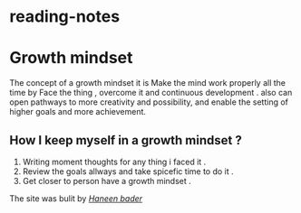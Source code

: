 # reading-notes
# **Growth mindset**
The concept of a growth mindset it is  Make the mind work properly all the time by  Face the thing  , overcome it and continuous development . also can open pathways to more creativity and possibility, and enable the setting of higher goals and more achievement.


## How I keep myself in a growth mindset ?
1. Writing  moment thoughts for any thing  i faced it .
2. Review the goals allways and take spicefic time to do it . 
3. Get closer to  person have a growth mindset .

The site was bulit by _[Haneen bader](https://github.com/haneenbader)_
 
